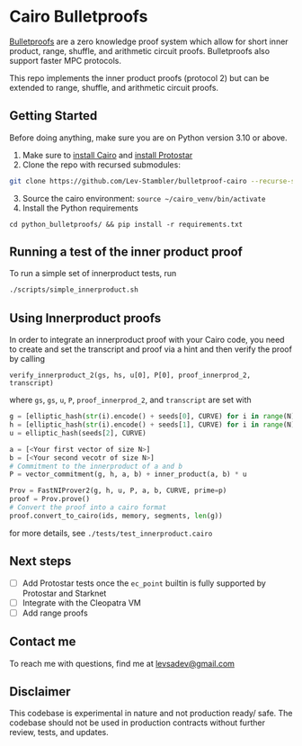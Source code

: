 # Cairo Bulletproofs
[Bulletproofs](https://eprint.iacr.org/2017/1066.pdf) are a zero knowledge proof system 
which allow for short inner product, range, shuffle, and arithmetic circuit proofs.
Bulletproofs also support faster MPC protocols. 

This repo implements the inner product proofs (protocol 2)
but can be extended to range, shuffle, and arithmetic circuit proofs.

## Getting Started
Before doing anything, make sure you are on Python version 3.10 or above.

1. Make sure to [install Cairo](https://www.cairo-lang.org/docs/quickstart.html) and [install Protostar](https://docs.swmansion.com/protostar/docs/tutorials/installation)
2. Clone the repo with recursed submodules:
```bash
git clone https://github.com/Lev-Stambler/bulletproof-cairo --recurse-submodules && cd bulletproof-cairo
```
3. Source the cairo environment: `source ~/cairo_venv/bin/activate`
4. Install the Python requirements
```shell
cd python_bulletproofs/ && pip install -r requirements.txt
```

## Running a test of the inner product proof
To run a simple set of innerproduct tests, run
```bash
./scripts/simple_innerproduct.sh
```

## Using Innerproduct proofs
In order to integrate an innerproduct proof with your Cairo code, you need to 
create and set the transcript and proof via a hint and then verify the proof
by calling
```
verify_innerproduct_2(gs, hs, u[0], P[0], proof_innerprod_2, transcript)
```
where `gs`, `gs`, `u`, `P`, `proof_innerprod_2`, and `transcript` are set with
```python
g = [elliptic_hash(str(i).encode() + seeds[0], CURVE) for i in range(N)]
h = [elliptic_hash(str(i).encode() + seeds[1], CURVE) for i in range(N)]
u = elliptic_hash(seeds[2], CURVE)

a = [<Your first vector of size N>]
b = [<Your second vecotr of size N>]
# Commitment to the innerproduct of a and b
P = vector_commitment(g, h, a, b) + inner_product(a, b) * u

Prov = FastNIProver2(g, h, u, P, a, b, CURVE, prime=p)
proof = Prov.prove() 
# Convert the proof into a cairo format
proof.convert_to_cairo(ids, memory, segments, len(g))
```
for more details, see `./tests/test_innerproduct.cairo`

## Next steps
- [ ] Add Protostar tests once the `ec_point` builtin is fully supported by Protostar and Starknet
- [ ] Integrate with the Cleopatra VM
- [ ] Add range proofs

## Contact me
To reach me with questions, find me at [levsadev@gmail.com](mailto:levsadev@gmail.com)

## Disclaimer

This codebase is experimental in nature and not production ready/ safe. The codebase should not be used in production contracts without further review, tests, and updates. 